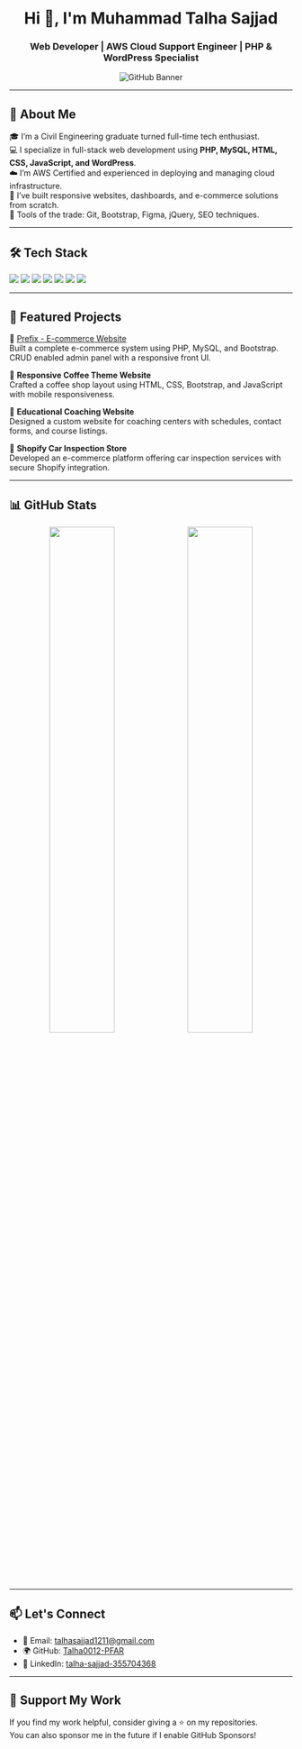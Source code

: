 <h1 align="center">Hi 👋, I'm Muhammad Talha Sajjad</h1>
<h3 align="center">Web Developer | AWS Cloud Support Engineer | PHP & WordPress Specialist</h3>

<p align="center">
  <img src="https://i.imgur.com/EqjTLw3.png" alt="GitHub Banner" style="max-width:100%;">
</p>

---

## 🚀 About Me

🎓 I’m a Civil Engineering graduate turned full-time tech enthusiast.  
💻 I specialize in full-stack web development using **PHP, MySQL, HTML, CSS, JavaScript, and WordPress**.  
☁️ I’m AWS Certified and experienced in deploying and managing cloud infrastructure.  
🔄 I’ve built responsive websites, dashboards, and e-commerce solutions from scratch.  
🔧 Tools of the trade: Git, Bootstrap, Figma, jQuery, SEO techniques.

---

## 🛠️ Tech Stack

<p>
  <img src="https://img.shields.io/badge/HTML-E34F26?style=flat-square&logo=html5&logoColor=white"/>
  <img src="https://img.shields.io/badge/CSS-1572B6?style=flat-square&logo=css3&logoColor=white"/>
  <img src="https://img.shields.io/badge/JavaScript-F7DF1E?style=flat-square&logo=javascript&logoColor=black"/>
  <img src="https://img.shields.io/badge/PHP-777BB4?style=flat-square&logo=php&logoColor=white"/>
  <img src="https://img.shields.io/badge/MySQL-4479A1?style=flat-square&logo=mysql&logoColor=white"/>
  <img src="https://img.shields.io/badge/AWS-232F3E?style=flat-square&logo=amazonaws&logoColor=white"/>
  <img src="https://img.shields.io/badge/WordPress-21759B?style=flat-square&logo=wordpress&logoColor=white"/>
</p>

---

## 📁 Featured Projects

🔹 [Prefix - E-commerce Website](https://github.com/Talha0012-PFAR/prefix-ecommerce-php)  
Built a complete e-commerce system using PHP, MySQL, and Bootstrap. CRUD enabled admin panel with a responsive front UI.

🔹 **Responsive Coffee Theme Website**  
Crafted a coffee shop layout using HTML, CSS, Bootstrap, and JavaScript with mobile responsiveness.

🔹 **Educational Coaching Website**  
Designed a custom website for coaching centers with schedules, contact forms, and course listings.

🔹 **Shopify Car Inspection Store**  
Developed an e-commerce platform offering car inspection services with secure Shopify integration.

---

## 📊 GitHub Stats

<p align="center">
  <img src="https://github-readme-stats.vercel.app/api?username=Talha0012-PFAR&show_icons=true&theme=tokyonight" width="48%"/>
  <img src="https://github-readme-streak-stats.herokuapp.com/?user=Talha0012-PFAR&theme=tokyonight" width="48%"/>
</p>

---

## 📫 Let's Connect

- 📧 Email: [talhasajjad1211@gmail.com](mailto:talhasajjad1211@gmail.com)
- 🌍 GitHub: [Talha0012-PFAR](https://github.com/Talha0012-PFAR)
- 💼 LinkedIn: [talha-sajjad-355704368](https://www.linkedin.com/in/talha-sajjad-355704368/)

---

## 🌟 Support My Work

If you find my work helpful, consider giving a ⭐ on my repositories.  
You can also sponsor me in the future if I enable GitHub Sponsors!
